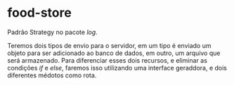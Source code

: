 # food-store

Padrão Strategy no pacote <i>log</i>.

Teremos dois tipos de envio para o servidor, em um tipo é enviado um objeto para ser adicionado ao banco de dados, em outro, um arquivo que será armazenado. Para diferenciar esses dois recursos, e eliminar as condições <i>if</i> e <i>else</i>, faremos isso utilizando uma interface geraddora, e dois diferentes médotos como rota.
